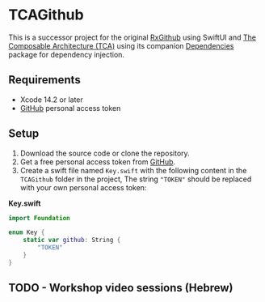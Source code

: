 # TCAGithub

This is a successor project for the original [RxGithub](https://github.com/oronbz/RxGithub) using SwiftUI and [The Composable Architecture (TCA)](https://github.com/pointfreeco/swift-composable-architecture) using its companion [Dependencies](https://github.com/pointfreeco/swift-dependencies) package for dependency injection.

## Requirements

- Xcode 14.2 or later
- [GitHub](https://github.com/settings/tokens) personal access token

## Setup

1. Download the source code or clone the repository.
3. Get a free personal access token from [GitHub](https://github.com/settings/tokens).
4. Create a swift file named `Key.swift` with the following content in the `TCAGithub` folder in the project, The string `"TOKEN"` should be replaced with your own personal access token:

**Key.swift**
```Swift
import Foundation

enum Key {
    static var github: String {
        "TOKEN"
    }
}
```

## TODO - Workshop video sessions (Hebrew)